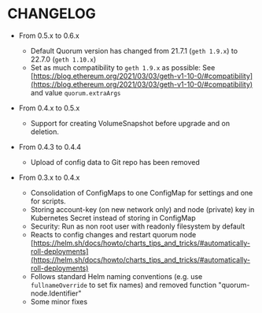 # CHANGELOG

- From 0.5.x to 0.6.x
  - Default Quorum version has changed from 21.7.1 (`geth 1.9.x`) to 22.7.0 (`geth 1.10.x`)
  - Set as much compatibility to `geth 1.9.x` as possible: See [https://blog.ethereum.org/2021/03/03/geth-v1-10-0/#compatibility](https://blog.ethereum.org/2021/03/03/geth-v1-10-0/#compatibility) and value `quorum.extraArgs`

- From 0.4.x to 0.5.x
  - Support for creating VolumeSnapshot before upgrade and on deletion.

- From 0.4.3 to 0.4.4
  - Upload of config data to Git repo has been removed

- From 0.3.x to 0.4.x
  - Consolidation of ConfigMaps to one ConfigMap for settings and one for scripts.
  - Storing account-key (on new network only) and node (private) key in Kubernetes Secret instead of storing in ConfigMap
  - Security: Run as non root user with readonly filesystem by default
  - Reacts to config changes and restart quorum node [https://helm.sh/docs/howto/charts_tips_and_tricks/#automatically-roll-deployments](https://helm.sh/docs/howto/charts_tips_and_tricks/#automatically-roll-deployments)
  - Follows standard Helm naming conventions (e.g. use `fullnameOverride` to set fix names) and removed function "quorum-node.Identifier"
  - Some minor fixes
